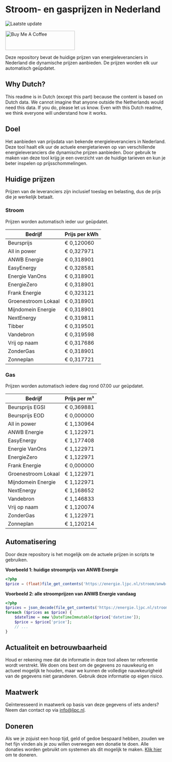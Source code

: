 # Stroom- en gasprijzen in Nederland

![Laatste update](https://img.shields.io/badge/laatste%20update-2023--10--01%2018%3A00%20CET-brightgreen)

<a href="https://www.buymeacoffee.com/Lars-" target="_blank"><img src="https://cdn.buymeacoffee.com/buttons/v2/default-orange.png" alt="Buy Me A Coffee" height="60" style="height: 60px !important;width: 217px !important;" ></a>

Deze repository bevat de huidige prijzen van energieleveranciers in Nederland die dynamische prijzen aanbieden. De prijzen worden elk uur automatisch geüpdatet.

## Why Dutch?

This readme is in Dutch (except this part) because the content is based on Dutch data. We cannot imagine that anyone outside the Netherlands would need this data. If you do, please let us know. Even with this Dutch readme, we think
everyone will understand how it works.

## Doel

Het aanbieden van prijsdata van bekende energieleveranciers in Nederland. Deze tool haalt elk uur de actuele energietarieven op van verschillende energieleveranciers die dynamische prijzen aanbieden. Door gebruik te maken van deze tool
krijg je een overzicht van de huidige tarieven en kun je beter inspelen op prijsschommelingen.

## Huidige prijzen

Prijzen van de leveranciers zijn inclusief toeslag en belasting, dus de prijs die je werkelijk betaalt.

### Stroom

Prijzen worden automatisch ieder uur geüpdatet.

 Bedrijf | Prijs per kWh 
---------|---------------
Beursprijs | € 0,120060
All in power | € 0,327971
ANWB Energie | € 0,318901
EasyEnergy | € 0,328581
Energie VanOns | € 0,318901
EnergieZero | € 0,318901
Frank Energie | € 0,323121
Groenestroom Lokaal | € 0,318901
Mijndomein Energie | € 0,318901
NextEnergy | € 0,319811
Tibber | € 0,319501
Vandebron | € 0,319598
Vrij op naam | € 0,317686
ZonderGas | € 0,318901
Zonneplan | € 0,317721


### Gas

Prijzen worden automatisch iedere dag rond 07.00 uur geüpdatet.

 Bedrijf | Prijs per m³ 
---------|--------------
Beursprijs EGSI | € 0,369881
Beursprijs EOD | € 0,000000
All in power | € 1,130964
ANWB Energie | € 1,122971
EasyEnergy | € 1,177408
Energie VanOns | € 1,122971
EnergieZero | € 1,122971
Frank Energie | € 0,000000
Groenestroom Lokaal | € 1,122971
Mijndomein Energie | € 1,122971
NextEnergy | € 1,168652
Vandebron | € 1,146833
Vrij op naam | € 1,120074
ZonderGas | € 1,122971
Zonneplan | € 1,120214


## Automatisering

Door deze repository is het mogelijk om de actuele prijzen in scripts te gebruiken.

**Voorbeeld 1: huidige stroomprijs van ANWB Energie**

```php
<?php
$price = (float)file_get_contents('https://energie.ljpc.nl/stroom/anwb-energie-nu.txt');

```

**Voorbeeld 2: alle stroomprijzen van ANWB Energie vandaag**

```php
<?php
$prices = json_decode(file_get_contents('https://energie.ljpc.nl/stroom/all-in-power-vandaag.json'),true);
foreach ($prices as $price) {
    $dateTime = new \DateTimeImmutable($price['datetime']);
    $price = $price['price'];
    // ...
}
```

## Actualiteit en betrouwbaarheid

Houd er rekening mee dat de informatie in deze tool alleen ter referentie wordt verstrekt. We doen ons best om de gegevens zo nauwkeurig en actueel mogelijk te houden, maar we kunnen de volledige nauwkeurigheid van de gegevens niet
garanderen. Gebruik deze informatie op eigen risico.

## Maatwerk

Geïnteresseerd in maatwerk op basis van deze gegevens of iets anders? Neem dan contact op
via [info@ljpc.nl](mailto:info@ljpc.nl?subject=Energie%20prijzen).

## Doneren

Als we je zojuist een hoop tijd, geld of gedoe bespaard hebben, zouden we het fijn vinden als je zou willen overwegen een
donatie te doen. Alle donaties worden gebruikt om systemen als dit mogelijk te
maken. [Klik hier](https://www.buymeacoffee.com/Lars-) om te doneren.
